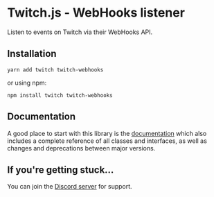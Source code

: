 # Twitch.js - WebHooks listener

Listen to events on Twitch via their WebHooks API.

## Installation

	yarn add twitch twitch-webhooks

or using npm:

	npm install twitch twitch-webhooks

## Documentation

A good place to start with this library is the [documentation](https://d-fischer.github.io/twitch-webhooks)
which also includes a complete reference of all classes and interfaces, as well as changes and deprecations between major versions.

## If you're getting stuck...

You can join the [Discord server](https://discord.gg/b9ZqMfz) for support.
